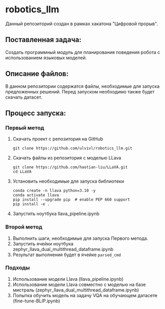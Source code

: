 # robotics_llm

Данный репозиторий создан в рамках хакатона "Цифровой прорыв". 

## Поставленная задача:
Создать программный модуль для планирования поведения робота с использованием языковых моделей. 

## Описание файлов:
В данном репозитории содержатся файлы, необходимые для запуска предложенных решений. Перед запуском необходимо также будет скачать датасет.

## Процесс запуска:
### Первый метод
1. Скачать проект с репозитория на GitHub
      ```
      git clone https://github.com/ulvivl/robotics_llm.git
      ```
2. Скачать файлы из репозитория с моделью LLava
      ```
      git clone https://github.com/haotian-liu/LLaVA.git
      cd LLaVA
      ```
3. Установить необходимые для запуска библиотеки
      ```
      conda create -n llava python=3.10 -y
      conda activate llava
      pip install --upgrade pip  # enable PEP 660 support
      pip install -e .
      ```                   
4. Запустить ноутбука llava_pipeline.ipynb

### Второй метод
1. Выполнить шаги, необходимые для запуска Первого метода.
2. Запустить ячейки ноутбука zephyr_llava_dual_multithread_dataframe.ipynb
3. Результат выполнения будет в ячейке `parsed_cmd`

### Подходы
1. Использование модели Llava (llava_pipeline.ipynb)
2. Использование модели Llava совместно с моделью на базе мистраль (zephyr_llava_dual_multithread_dataframe.ipynb)
3. Попытка обучить модель на задачу VQA на обучающем датасете (fine-tune-BLIP.ipynb)

